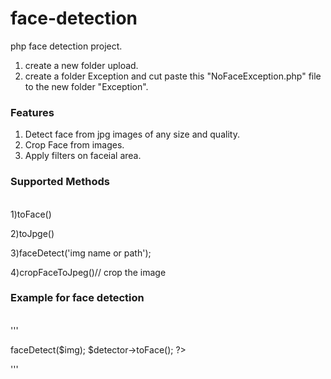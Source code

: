 



# face-detection
php face detection project.

1) create a new folder upload.
2) create a folder Exception and cut paste this "NoFaceException.php" file to the new folder "Exception".


<b><h3>Features</h3></b>  
1. Detect face from jpg images of any size and quality.  
2. Crop Face from images. 
3. Apply filters on faceial area.  

<b><h3>Supported Methods</h3></b>  
1)toFace()

2)toJpge()

3)faceDetect('img name or path');

4)cropFaceToJpeg()// crop the image 



<b><h3>Example for face detection </h3></b>  
'''
<?php  

include "FaceDetector.php";

$img=$_POST['img']; //image name  

$detector = new svay\FaceDetector('detection.dat');

$detector->faceDetect($img);

$detector->toFace();   

?>  
'''
